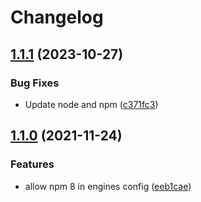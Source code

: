 # Changelog

## [1.1.1](https://github.com/Financial-Times/origami/compare/math-v1.1.0...math-v1.1.1) (2023-10-27)


### Bug Fixes

* Update node and npm ([c371fc3](https://github.com/Financial-Times/origami/commit/c371fc3f7f2d66266dbca95862ecef3ddeb1f339))

## [1.1.0](https://www.github.com/Financial-Times/origami/compare/math-v1.0.0...math-v1.1.0) (2021-11-24)


### Features

* allow npm 8 in engines config ([eeb1cae](https://www.github.com/Financial-Times/origami/commit/eeb1cae6e7f0379e647f2b41240b1f294997d528))
